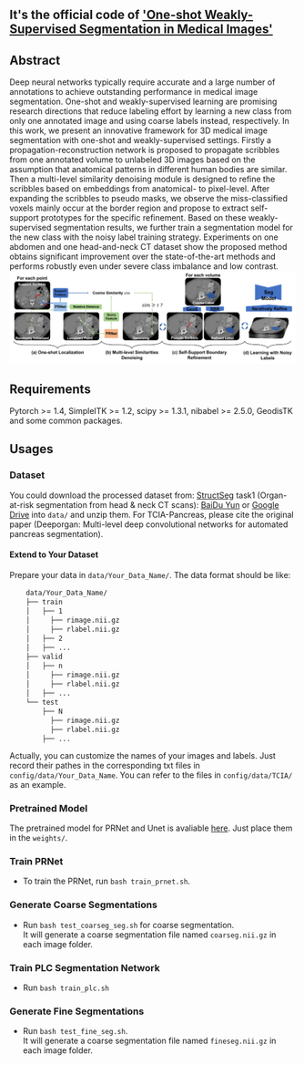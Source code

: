 ## It's the official code of ['One-shot Weakly-Supervised Segmentation in Medical Images'](https://arxiv.org/abs/2111.10773)
## Abstract
Deep neural networks typically  require accurate and a large number of annotations to achieve outstanding performance in medical image segmentation. One-shot and weakly-supervised learning are promising research directions that reduce labeling effort by learning a new class from only one annotated image and using coarse labels instead, respectively. In this work, we present an innovative framework for 3D medical image segmentation with one-shot and weakly-supervised settings. Firstly a propagation-reconstruction network is proposed to propagate scribbles from one annotated volume to unlabeled 3D images based on the assumption that anatomical patterns in different human bodies are similar. Then a multi-level similarity denoising module is designed to refine the scribbles based on embeddings from anatomical- to pixel-level. After expanding the scribbles to pseudo masks, we observe the miss-classified voxels mainly occur at the border region and propose to extract self-support prototypes for the specific refinement. Based on these weakly-supervised segmentation results, we further train a segmentation model for the new class with the noisy label training strategy. Experiments on one abdomen and one head-and-neck CT dataset show the proposed method obtains significant improvement over the state-of-the-art methods and performs robustly even under severe class imbalance and low contrast. 
![image](https://github.com/LWHYC/OneShot_WeaklySeg/blob/main/train_frame.jpg)

## Requirements
Pytorch >= 1.4, SimpleITK >= 1.2, scipy >= 1.3.1, nibabel >= 2.5.0, GeodisTK and some common packages.

## Usages
### Dataset
You could download the processed dataset from: [StructSeg](https://structseg2019.grand-challenge.org/Home/) task1 (Organ-at-risk segmentation from head & neck CT scans): [BaiDu Yun](https://pan.baidu.com/s/1VV8VqJ39wKvlF-mh8b6IVg?pwd=ic6g) or [Google Drive](https://drive.google.com/file/d/1TlMfWvgSd3kAh3Eq80DVoboZ42FbLMvE/view?usp=sharing) into `data/` and unzip them. For TCIA-Pancreas, please cite the original paper (Deeporgan: Multi-level deep convolutional networks for automated pancreas segmentation).
#### Extend to Your Dataset
Prepare your data in `data/Your_Data_Name/`. The data format should be like:
```
    data/Your_Data_Name/
    ├── train
    │   ├── 1
    │     ├── rimage.nii.gz
    │     ├── rlabel.nii.gz            
    │   ├── 2
    │   ├── ...
    ├── valid
    │   ├── n
    │     ├── rimage.nii.gz
    │     ├── rlabel.nii.gz
    │   ├── ...
    └── test
        ├── N
          ├── rimage.nii.gz
          ├── rlabel.nii.gz
        ├── ...
```
Actually, you can customize the names of your images and labels. Just record their pathes in the corresponding txt files in `config/data/Your_Data_Name`. You can refer to the files in `config/data/TCIA/` as an example.
### Pretrained Model
The pretrained model for PRNet and Unet is avaliable [here](https://drive.google.com/drive/folders/1RGxeU_VRczBYuor-gKYQh2iQ50obRZKV?usp=sharing). Just place them in the `weights/`.
### Train PRNet
- To train the PRNet, run `bash train_prnet.sh`.
### Generate Coarse Segmentations
- Run `bash test_coarseg_seg.sh` for coarse segmentation.  
It will generate a coarse segmentation file named `coarseg.nii.gz` in each image folder.
### Train PLC Segmentation Network
- Run `bash train_plc.sh`
### Generate Fine Segmentations
- Run `bash test_fine_seg.sh`.  
It will generate a coarse segmentation file named `fineseg.nii.gz` in each image folder.
